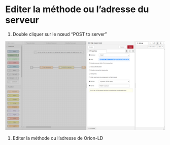 # Editer la méthode ou l’adresse du serveur

1. Double cliquer sur le nœud “POST to server”

![Edit endpoint.png](Edit_endpoint.png)

1. Editer la méthode ou l’adresse de Orion-LD